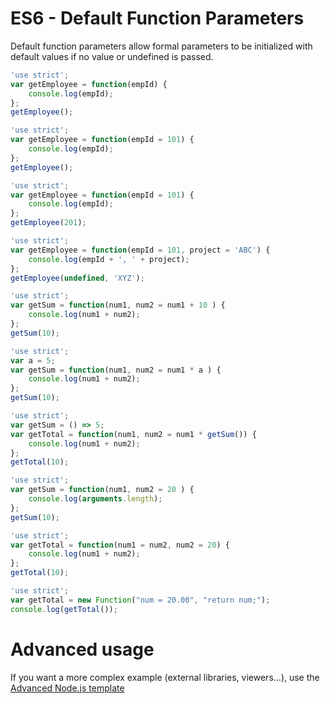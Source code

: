 # ES6 - Default Function Parameters

Default function parameters allow formal parameters to be initialized with default values if no value or undefined is passed.

```javascript runnable
'use strict';
var getEmployee = function(empId) {
    console.log(empId);
};
getEmployee();
```
```javascript runnable
'use strict';
var getEmployee = function(empId = 101) {
    console.log(empId);
};
getEmployee();
```
```javascript runnable
'use strict';
var getEmployee = function(empId = 101) {
    console.log(empId);
};
getEmployee(201);
```

```javascript runnable
'use strict';
var getEmployee = function(empId = 101, project = 'ABC') {
    console.log(empId + ', ' + project);
};
getEmployee(undefined, 'XYZ');
```
```javascript runnable
'use strict';
var getSum = function(num1, num2 = num1 + 10 ) {
    console.log(num1 + num2);
};
getSum(10);
```
```javascript runnable
'use strict';
var a = 5;
var getSum = function(num1, num2 = num1 * a ) {
    console.log(num1 + num2);
};
getSum(10);
```
```javascript runnable
'use strict';
var getSum = () => 5;
var getTotal = function(num1, num2 = num1 * getSum()) {
    console.log(num1 + num2);
};
getTotal(10);
```
```javascript runnable
'use strict';
var getSum = function(num1, num2 = 20 ) {
    console.log(arguments.length);
};
getSum(10);
```
```javascript runnable
'use strict';
var getTotal = function(num1 = num2, num2 = 20) {
    console.log(num1 + num2);
};
getTotal(10);
```
```javascript runnable
'use strict';
var getTotal = new Function("num = 20.00", "return num;");
console.log(getTotal());
```
# Advanced usage

If you want a more complex example (external libraries, viewers...), use the [Advanced Node.js template](https://tech.io/select-repo/442)
